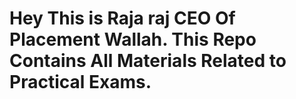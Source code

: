 # Hey This is Raja raj CEO Of Placement Wallah. This Repo Contains All Materials Related to Practical Exams.
